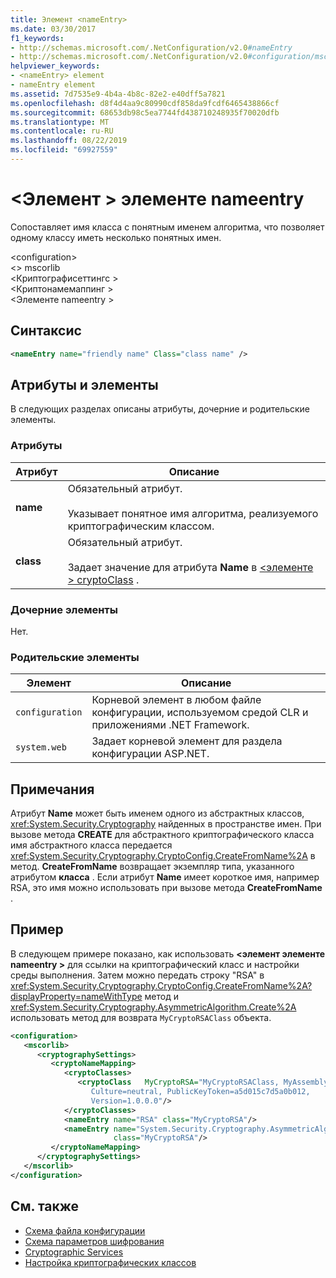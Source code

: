 ```yaml
---
title: Элемент <nameEntry>
ms.date: 03/30/2017
f1_keywords:
- http://schemas.microsoft.com/.NetConfiguration/v2.0#nameEntry
- http://schemas.microsoft.com/.NetConfiguration/v2.0#configuration/mscorlib/cryptographySettings/cryptoNameMapping/nameEntry
helpviewer_keywords:
- <nameEntry> element
- nameEntry element
ms.assetid: 7d7535e9-4b4a-4b8c-82e2-e40dff5a7821
ms.openlocfilehash: d8f4d4aa9c80990cdf858da9fcdf6465438866cf
ms.sourcegitcommit: 68653db98c5ea7744fd438710248935f70020dfb
ms.translationtype: MT
ms.contentlocale: ru-RU
ms.lasthandoff: 08/22/2019
ms.locfileid: "69927559"
---
```

# <a name="nameentry-element"></a>\<Элемент > элементе nameentry
Сопоставляет имя класса с понятным именем алгоритма, что позволяет одному классу иметь несколько понятных имен.  
  
 \<configuration>  
\<> mscorlib  
\<Криптографисеттингс >  
\<Криптонамемаппинг >  
\<Элементе nameentry >  
  
## <a name="syntax"></a>Синтаксис  
  
```xml  
<nameEntry name="friendly name" Class="class name" />  
```  
  
## <a name="attributes-and-elements"></a>Атрибуты и элементы  
 В следующих разделах описаны атрибуты, дочерние и родительские элементы.  
  
### <a name="attributes"></a>Атрибуты  
  
|Атрибут|Описание|  
|---------------|-----------------|  
|**name**|Обязательный атрибут.<br /><br /> Указывает понятное имя алгоритма, реализуемого криптографическим классом.|  
|**class**|Обязательный атрибут.<br /><br /> Задает значение для атрибута **Name** в [ \<элементе > cryptoClass](cryptoclass-element.md) .|  
  
### <a name="child-elements"></a>Дочерние элементы  
 Нет.  
  
### <a name="parent-elements"></a>Родительские элементы  
  
|Элемент|Описание|  
|-------------|-----------------|  
|`configuration`|Корневой элемент в любом файле конфигурации, используемом средой CLR и приложениями .NET Framework.|  
|`system.web`|Задает корневой элемент для раздела конфигурации ASP.NET.|  
  
## <a name="remarks"></a>Примечания  
 Атрибут **Name** может быть именем одного из абстрактных классов, <xref:System.Security.Cryptography> найденных в пространстве имен. При вызове метода **CREATE** для абстрактного криптографического класса имя абстрактного класса передается <xref:System.Security.Cryptography.CryptoConfig.CreateFromName%2A> в метод. **CreateFromName** возвращает экземпляр типа, указанного атрибутом **класса** . Если атрибут **Name** имеет короткое имя, например RSA, это имя можно использовать при вызове метода **CreateFromName** .  
  
## <a name="example"></a>Пример  
 В следующем примере показано, как использовать  **\<элемент элементе nameentry >** для ссылки на криптографический класс и настройки среды выполнения. Затем можно передать строку "RSA" в <xref:System.Security.Cryptography.CryptoConfig.CreateFromName%2A?displayProperty=nameWithType> метод и <xref:System.Security.Cryptography.AsymmetricAlgorithm.Create%2A> использовать метод для возврата `MyCryptoRSAClass` объекта.  
  
```xml  
<configuration>  
   <mscorlib>  
      <cryptographySettings>  
         <cryptoNameMapping>  
            <cryptoClasses>  
               <cryptoClass   MyCryptoRSA="MyCryptoRSAClass, MyAssembly  
                  Culture=neutral, PublicKeyToken=a5d015c7d5a0b012,  
                  Version=1.0.0.0"/>  
            </cryptoClasses>  
            <nameEntry name="RSA" class="MyCryptoRSA"/>  
            <nameEntry name="System.Security.Cryptography.AsymmetricAlgorithm"  
                       class="MyCryptoRSA"/>  
         </cryptoNameMapping>  
      </cryptographySettings>  
   </mscorlib>  
</configuration>  
```  
  
## <a name="see-also"></a>См. также

- [Схема файла конфигурации](../index.md)
- [Схема параметров шифрования](index.md)
- [Cryptographic Services](../../../../standard/security/cryptographic-services.md)
- [Настройка криптографических классов](../../configure-cryptography-classes.md)
